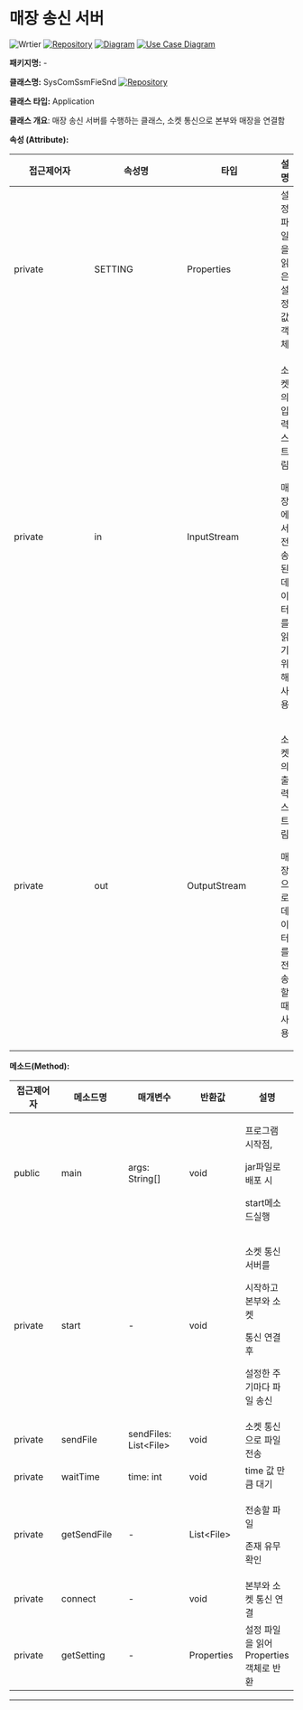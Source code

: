 # 매장 송신 서버

![Wrtier](https://img.shields.io/badge/Writer-%ED%95%A8%EC%98%88%EC%A0%95-blue) [![Repository](https://img.shields.io/badge/View-Repository-blue)](https://github.com/kitriweb9/SRMUS_Project/tree/master/file_server/03storeSenderlast/src) [![Diagram](https://img.shields.io/badge/View-Class_Diagram-blue)](../../cld.md#file-server-ssm) [![Use Case Diagram](https://img.shields.io/badge/View-Use_Case_Diagram-blue)](../../use-case.md#file-server)



**패키지명:** -

**클래스명:** SysComSsmFieSnd  [![Repository](https://img.shields.io/badge/View-Repository-blue)](../../../../../file_server/03storeSenderlast/src/SysComSsmFieSnd.java)

**클래스 타입:** Application

**클래스 개요**: 매장 송신 서버를 수행하는 클래스, 소켓 통신으로 본부와 매장을 연결함

**속성 (Attribute):**

<table><thead><tr><th width="131">접근제어자</th><th width="153">속성명</th><th width="153">타입</th><th>설명</th></tr></thead><tbody><tr><td>private</td><td>SETTING</td><td>Properties</td><td>설정 파일을 읽은 설정 값 객체</td></tr><tr><td>private</td><td>in</td><td>InputStream</td><td><p>소켓의 입력 스트림</p><p>매장에서 전송된 데이터를 읽기 위해 사용</p></td></tr><tr><td>private</td><td>out</td><td>OutputStream</td><td><p>소켓의 출력 스트림</p><p>매장으로 데이터를 전송할 때 사용</p></td></tr></tbody></table>

**메소드(Method):**

<table><thead><tr><th width="130">접근제어자</th><th width="154">메소드명</th><th width="154">매개변수</th><th width="104">반환값</th><th>설명</th></tr></thead><tbody><tr><td>public</td><td>main</td><td>args: String[]</td><td>void</td><td><p>프로그램 시작점,</p><p>jar파일로 배포 시 </p><p>start메소드실행</p></td></tr><tr><td>private</td><td>start</td><td>-</td><td>void</td><td><p>소켓 통신 서버를 </p><p>시작하고 본부와 소켓 </p><p>통신 연결 후 </p><p>설정한 주기마다 파일 송신</p></td></tr><tr><td>private</td><td>sendFile</td><td>sendFiles: List&#x3C;File></td><td>void</td><td>소켓 통신으로 파일 전송</td></tr><tr><td>private</td><td>waitTime</td><td>time: int</td><td>void</td><td>time 값 만큼 대기</td></tr><tr><td>private</td><td>getSendFile</td><td>-</td><td>List&#x3C;File></td><td><p>전송할 파일 </p><p>존재 유무 확인</p></td></tr><tr><td>private</td><td>connect</td><td>-</td><td>void</td><td>본부와 소켓 통신 연결</td></tr><tr><td>private</td><td>getSetting</td><td>-</td><td>Properties</td><td>설정 파일을 읽어 Properties 객체로 반환</td></tr></tbody></table>



***

